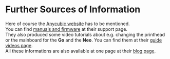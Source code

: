 <link rel=”manifest” href=”docs/manifest.webmanifest”>

# Further Sources of Information

Here of course the [Anycubic website](https://www.anycubic.com) has to be mentioned.  
You can find [manuals and firmware](https://www.anycubic.com/pages/firmware-software) at their support page.  
They also produced some video tutorials about e.g. changing the printhead or the mainboard for the **Go** and the **Neo**. You can find them at their [guide videos page](https://www.anycubic.com/pages/guide-videos).  
All these informations are also available at one page at their [blog page](https://www.anycubic.com/blogs/news/all-you-need-to-know-about-kobra-series).  
  

